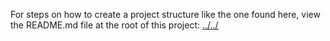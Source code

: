 For steps on how to create a project structure like the one found here, view the README.md file at the root of this project: [../../](../../)